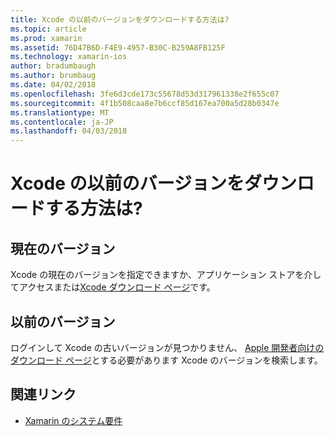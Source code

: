 ```yaml
---
title: Xcode の以前のバージョンをダウンロードする方法は?
ms.topic: article
ms.prod: xamarin
ms.assetid: 76D47B6D-F4E9-4957-B30C-B259A8FB125F
ms.technology: xamarin-ios
author: bradumbaugh
ms.author: brumbaug
ms.date: 04/02/2018
ms.openlocfilehash: 3fe6d3cde173c55678d53d317961338e2f655c07
ms.sourcegitcommit: 4f1b508caa8e7b6ccf85d167ea700a5d28b0347e
ms.translationtype: MT
ms.contentlocale: ja-JP
ms.lasthandoff: 04/03/2018
---
```

# <a name="how-can-i-download-a-previous-version-of-xcode"></a>Xcode の以前のバージョンをダウンロードする方法は?

## <a name="current-version"></a>現在のバージョン

Xcode の現在のバージョンを指定できますか、アプリケーション ストアを介してアクセスまたは[Xcode ダウンロード ページ](https://developer.apple.com/xcode/downloads/)です。

## <a name="older-versions"></a>以前のバージョン

ログインして Xcode の古いバージョンが見つかりません、 [Apple 開発者向けのダウンロード ページ](https://developer.apple.com/downloads/)とする必要があります Xcode のバージョンを検索します。

## <a name="related-links"></a>関連リンク
- [Xamarin のシステム要件](~/cross-platform/get-started/requirements.md)
